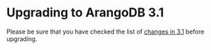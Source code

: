 Upgrading to ArangoDB 3.1
=========================

Please be sure that you have checked the list of [changes in 3.1](../../ReleaseNotes/UpgradingChanges31.md)
before upgrading.

